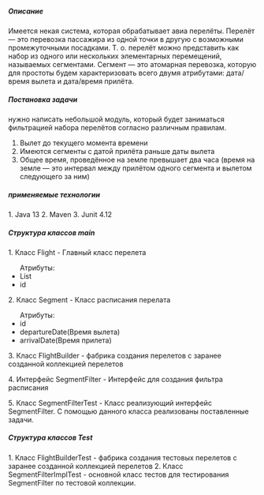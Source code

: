 <h5> Описание </h5>
<p> Имеется некая система, которая обрабатывает авиа перелёты. Перелёт — это перевозка
пассажира из одной точки в другую с возможными промежуточными посадками. Т. о. перелёт
можно представить как набор из одного или нескольких элементарных перемещений,
называемых сегментами. Сегмент — это атомарная перевозка, которую для простоты будем
характеризовать всего двумя атрибутами: дата/время вылета и дата/время прилёта.</p>

<h5> Постановка задачи </h5>
нужно написать небольшой модуль, который будет заниматься фильтрацией набора
перелётов согласно различным правилам.

1. Вылет до текущего момента времени
2. Имеются сегменты с датой прилёта раньше даты вылета
3. Общее время, проведённое на земле превышает два часа (время на земле — это интервал
    между прилётом одного сегмента и вылетом следующего за ним)
    
<h5> применяемые технологии </h5>    
1. Java 13
2. Maven
3. Junit 4.12

<h5> Структура классов main </h5>
<p>1. Класс Flight - Главный класс перелета </p> 
     <ul>Атрибуты:  
      <li> List<Segment> </li>
      <li> id </li>
      </ul>
      </ul>
<p>2. Класс Segment - Класс расписания перелата </p>
     <ul> Атрибуты: 
    <li> id </li>
    <li> departureDate(Время вылета) </li>
    <li> arrivalDate(Время прилета) </li>
  </ul> </ul>
<p>3. Класс FlightBuilder - фабрика создания перелетов c заранее созданной коллекцией перелетов</p>
<p>4. Интерфейс SegmentFilter -  Интерфейс для создания фильтра расписания</p>
<p>5. Класс SegmentFilterTest - Класс реализующий интерфейс SegmentFilter. C помощью данного класса реализованы поставленные задачи. </p>

<h5> Структура классов Test </h5>
1. Класс FlightBuilderTest - фабрика создания тестовых перелетов c заранее созданной коллекцией перелетов
2. Класс SegmentFilterImplTest - основной класс тестов для тестирования SegmentFilter по тестовой коллекции.
